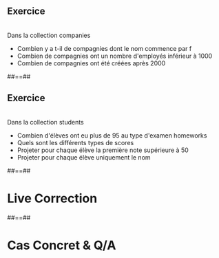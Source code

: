 <!-- .slide: class="sfeir-bg-pink exercice"-->
## Exercice
<br>
Dans la collection companies
<ul>
  <li>Combien y a t-il de compagnies dont le nom commence par f</li>
  <li>Combien de compagnies ont un nombre d'employés inférieur à 1000</li>
  <li>Combien de compagnies ont été créées après 2000</li>
</ul>

##==##

<!-- .slide: class="sfeir-bg-pink exercice"-->
## Exercice
<br>
Dans la collection students
<ul>
  <li>Combien d'élèves ont eu plus de 95 au type d'examen homeworks</li>
  <li>Quels sont les différents types de scores</li>
  <li>Projeter pour chaque élève la première note supérieure à 50</li>
  <li>Projeter pour chaque élève uniquement le nom</li>
</ul>

##==##
<!-- .slide: class="transition-white sfeir-bg-blue"-->
# Live Correction

##==##
<!-- .slide: class="transition-white sfeir-bg-blue"-->
# Cas Concret & Q/A
